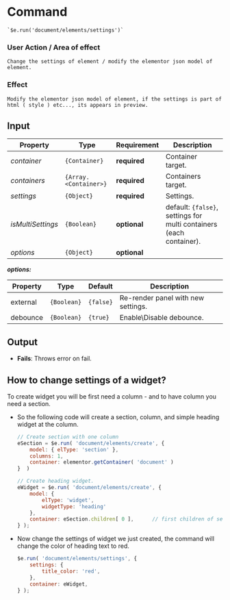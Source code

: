 # Command
    `$e.run('document/elements/settings')`

### User Action / Area of effect
    Change the settings of element / modify the elementor json model of element.
     
### Effect
    Modify the elementor json model of element, if the settings is part of html ( style ) etc..., its appears in preview.

## Input
| Property          | Type                  | Requirement   | Description |
|---                |---                    |---            |---|
| _container_       | `{Container}`         | **required**  | Container target.
| _containers_      | `{Array.<Container>}` | **required**  | Containers target.
| _settings_        | `{Object}`            | **required**  | Settings.
| _isMultiSettings_ | `{Boolean}`           | **optional**  | default: `{false}`, settings for multi containers (each container).
| _options_         | `{Object}`            | **optional**  |

**_options:_**

| Property         | Type        | Default   | Description                            |
|------------------|------------ |-----------|----------------------------------------|
| external         | `{Boolean}` | `{false}` | Re-render panel with new settings.
| debounce         | `{Boolean}` | `{true}`  | Enable\Disable debounce.
    
    
## Output
   * **Fails**: Throws error on fail.
   
## How to change settings of a widget? 
To create widget you will be first need a column - and to have column you need a section.

* So the following code will create a section, column, and simple heading widget at the column.
    ```javascript
    // Create section with one column
    eSection = $e.run( 'document/elements/create', { 
        model: { elType: 'section' },
        columns: 1,
        container: elementor.getContainer( 'document' )
    }  )

    // Create heading widget.
    eWidget = $e.run( 'document/elements/create', {
        model: {
            elType: 'widget',
            widgetType: 'heading'
        }, 
        container: eSection.children[ 0 ],      // first children of section means the column.
    } );
    ```
* Now change the settings of widget we just created, the command will change the color of heading text to red.
    ```javascript
    $e.run( 'document/elements/settings', {
        settings: {
            title_color: 'red',
        },
        container: eWidget,
    } );
    ```

